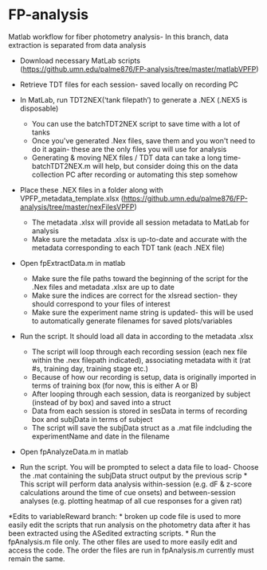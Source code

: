 # FP-analysis
 Matlab workflow for fiber photometry analysis- In this branch, data extraction is separated from data analysis

* Download necessary MatLab scripts (https://github.umn.edu/palme876/FP-analysis/tree/master/matlabVPFP)

* Retrieve TDT files for each session- saved locally on recording PC 

* In MatLab, run TDT2NEX(‘tank filepath’) to generate a .NEX (.NEX5 is disposable)
     * You can use the batchTDT2NEX script to save time with a lot of tanks
     * Once you've generated .Nex files, save them and you won't need to do it again- these are the only files you will use for analysis
     * Generating & moving NEX files / TDT data can take a long time- batchTDT2NEX.m will help, but consider doing this on the data collection PC after recording or automating this step somehow
     
* Place these .NEX files in a folder along with VPFP_metadata_template.xlsx (https://github.umn.edu/palme876/FP-analysis/tree/master/nexFilesVPFP)
     * The metadata .xlsx will provide all session metadata to MatLab for analysis
     * Make sure the metadata .xlsx is up-to-date and accurate with the metadata corresponding to each TDT tank (each .NEX file) 

* Open fpExtractData.m in matlab
     * Make sure the file paths toward the beginning of the script for the .Nex files and metadata .xlsx are up to date 
     * Make sure the indices are correct for the xlsread section- they should correspond to your files of interest
     * Make sure the experiment name string is updated- this will be used to automatically generate filenames for saved plots/variables

* Run the script. It should load all data in according to the metadata .xlsx
     * The script will loop through each recording session (each nex file within the .nex filepath indicated), associating metadata with it (rat #s, training day, training stage etc.)
     * Because of how our recording is setup, data is originally imported in terms of training box (for now, this is either A or B)
     * After looping through each session, data is reorganized by subject (instead of by box) and saved into a struct 
     * Data from each session is stored in sesData in terms of recording box and subjData in terms of subject
     * The script will save the subjData struct as a .mat file indcluding the experimentName and date in the filename 
* Open fpAnalyzeData.m in matlab
* Run the script. You will be prompted to select a data file to load- Choose the .mat containing the subjData struct output by the previous scrip
      * This script will perform data analysis within-session (e.g. dF & z-score calculations around the time of cue onsets) and between-session analyses (e.g. plotting heatmap of all cue responses for a given rat)
      
*Edits to variableReward branch:
    * broken up code file is used to more easily edit the scripts that run analysis on the photometry data after it has been extracted         using the ASedited extracting scripts. 
    * Run the fpAnalysis.m file only. The other files are used to more easily edit and access the code.  The order the files are run in       fpAnalysis.m currently must remain the same. 
